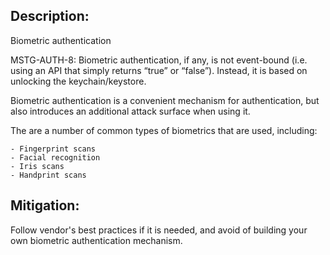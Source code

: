 ## Description:

Biometric authentication

MSTG-AUTH-8: Biometric authentication, if any, is not event-bound (i.e. using an API that simply returns “true” or “false”). Instead, it is based on unlocking the keychain/keystore.

Biometric authentication is a convenient mechanism for authentication, but also introduces an additional attack surface when using it.

The are a number of common types of biometrics that are used, including:

	- Fingerprint scans
	- Facial recognition
	- Iris scans
	- Handprint scans


## Mitigation:

Follow vendor's best practices if it is needed, and avoid of building your own biometric authentication mechanism.
